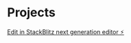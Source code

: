 # Projects

[Edit in StackBlitz next generation editor ⚡️](https://stackblitz.com/~/github.com/abhijeet-shakya/Projects)